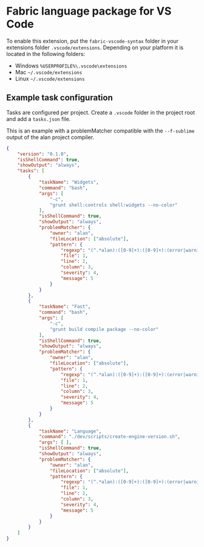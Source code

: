 # Fabric language package for VS Code

To enable this extension, put the `fabric-vscode-syntax` folder in your extensions folder `.vscode/extensions`. Depending on your platform it is located in the following folders:

- Windows `%USERPROFILE%\.vscode\extensions`
- Mac `~/.vscode/extensions`
- Linux `~/.vscode/extensions`

## Example task configuration

Tasks are configured per project. Create a `.vscode` folder in the project root and add a `tasks.json` file. 

This is an example with a problemMatcher compatible with the `--f-sublime` output of the alan project compiler.

```json
{
    "version": "0.1.0",
    "isShellCommand": true,
    "showOutput": "always",
    "tasks": [
        {
            "taskName": "Widgets",
            "command": "bash",
            "args": [
                "-c",
                "grunt shell:controls shell:widgets --no-color"
            ],
            "isShellCommand": true,
            "showOutput": "always",
            "problemMatcher": {
                "owner": "alan",
                "fileLocation": ["absolute"],
                "pattern": {
                    "regexp": "(^.*alan):([0-9]+):([0-9]+):(error|warning): (.*)",
                    "file": 1,
                    "line": 2,
                    "column": 3,
                    "severity": 4,
                    "message": 5
                }
            }
        },
        {
            "taskName": "Fast",
            "command": "bash",
            "args": [
                "-c",
                "grunt build compile package --no-color"
            ],
            "isShellCommand": true,
            "showOutput": "always",
            "problemMatcher": {
                "owner": "alan",
                "fileLocation": ["absolute"],
                "pattern": {
                    "regexp": "(^.*alan):([0-9]+):([0-9]+):(error|warning): (.*)",
                    "file": 1,
                    "line": 2,
                    "column": 3,
                    "severity": 4,
                    "message": 5
                }
            }
        },
        {
            "taskName": "Language",
            "command": "./dev/scripts/create-engine-version.sh",
            "args": [ ],
            "isShellCommand": true,
            "showOutput": "always",
            "problemMatcher": {
                "owner": "alan",
                "fileLocation": ["absolute"],
                "pattern": {
                    "regexp": "(^.*alan):([0-9]+):([0-9]+):(error|warning): (.*)",
                    "file": 1,
                    "line": 2,
                    "column": 3,
                    "severity": 4,
                    "message": 5
                }
            }
        }
    ]
}
```
